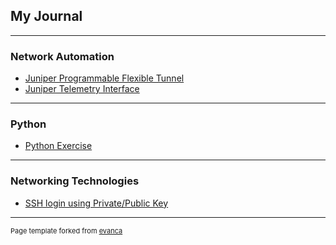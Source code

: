 ## My Journal

---

### Network Automation

- [Juniper Programmable Flexible Tunnel](https://github.com/tripathivinay82/flex_route)
- [Juniper Telemetry Interface](/JTI_gRPC_SSL)

---

### Python 

- [Python Exercise](https://github.com/tripathivinay82/MyPython/)

---

### Networking Technologies

- [SSH login using Private/Public Key](/ssh_login_key.md)


---
<p style="font-size:11px">Page template forked from <a href="https://github.com/evanca/quick-portfolio">evanca</a></p>
<!-- Remove above link if you don't want to attibute -->
